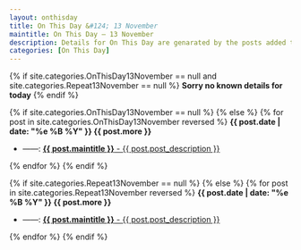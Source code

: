 ```yaml
---
layout: onthisday
title: On This Day &#124; 13 November
maintitle: On This Day — 13 November
description: Details for On This Day are genarated by the posts added to the website so the content is subject to changes/updates over time.
categories: [On This Day]
---
```


{% if site.categories.OnThisDay13November == null and site.categories.Repeat13November == null %}
<strong>Sorry no known details for today</strong>
{% endif %}

{% if site.categories.OnThisDay13November == null %}
{% else %}
{% for post in site.categories.OnThisDay13November reversed %}
<strong>{{ post.date | date: "%e %B %Y" }} {{ post.more }}</strong>
<ul>
<li> ——: <a href="{{ post.url }}"><strong>{{ post.maintitle }}</strong> - {{ post.post_description }}</a></li>
</ul>
{% endfor %}
{% endif %}

{% if site.categories.Repeat13November == null %}
{% else %}
{% for post in site.categories.Repeat13November reversed %}
<strong>{{ post.date | date: "%e %B %Y" }} {{ post.more }}</strong>
<ul>
<li> ——: <a href="{{ post.url }}"><strong>{{ post.maintitle }}</strong> - {{ post.post_description }}</a></li>
</ul>
{% endfor %}
{% endif %}
